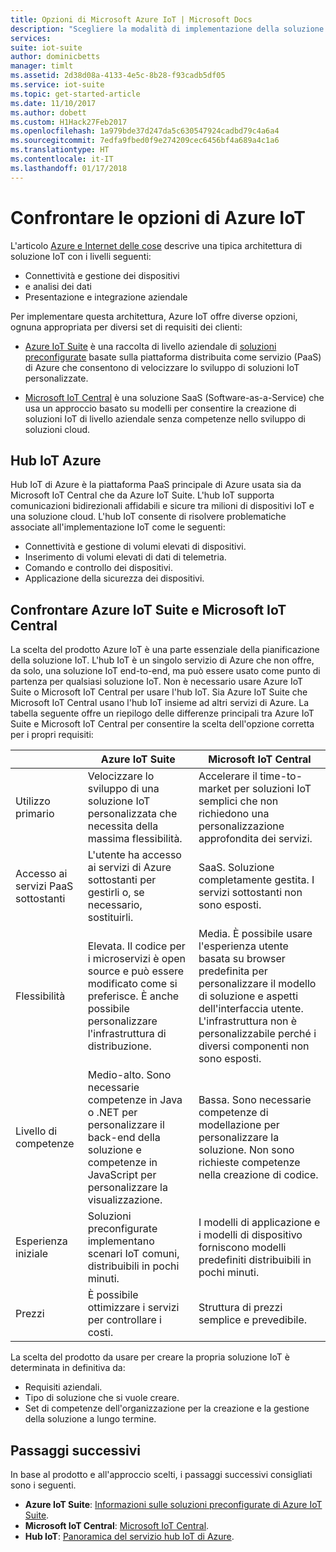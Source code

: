 ```yaml
---
title: Opzioni di Microsoft Azure IoT | Microsoft Docs
description: "Scegliere la modalità di implementazione della soluzione IoT con Azure IoT Suite, Microsoft IoT Central o Hub IoT di Azure."
services: 
suite: iot-suite
author: dominicbetts
manager: timlt
ms.assetid: 2d38d08a-4133-4e5c-8b28-f93cadb5df05
ms.service: iot-suite
ms.topic: get-started-article
ms.date: 11/10/2017
ms.author: dobett
ms.custom: H1Hack27Feb2017
ms.openlocfilehash: 1a979bde37d247da5c630547924cadbd79c4a6a4
ms.sourcegitcommit: 7edfa9fbed0f9e274209cec6456bf4a689a4c1a6
ms.translationtype: HT
ms.contentlocale: it-IT
ms.lasthandoff: 01/17/2018
---
```

# <a name="compare-azure-iot-options"></a>Confrontare le opzioni di Azure IoT

L'articolo [Azure e Internet delle cose](iot-suite-what-is-azure-iot.md) descrive una tipica architettura di soluzione IoT con i livelli seguenti:

* Connettività e gestione dei dispositivi
* e analisi dei dati
* Presentazione e integrazione aziendale

Per implementare questa architettura, Azure IoT offre diverse opzioni, ognuna appropriata per diversi set di requisiti dei clienti:

* [Azure IoT Suite](index.md) è una raccolta di livello aziendale di [soluzioni preconfigurate](iot-suite-what-are-preconfigured-solutions.md) basate sulla piattaforma distribuita come servizio (PaaS) di Azure che consentono di velocizzare lo sviluppo di soluzioni IoT personalizzate.

* [Microsoft IoT Central](https://www.microsoft.com/internet-of-things/iot-central-saas-solutions) è una soluzione SaaS (Software-as-a-Service) che usa un approccio basato su modelli per consentire la creazione di soluzioni IoT di livello aziendale senza competenze nello sviluppo di soluzioni cloud.

## <a name="azure-iot-hub"></a>Hub IoT Azure

Hub IoT di Azure è la piattaforma PaaS principale di Azure usata sia da Microsoft IoT Central che da Azure IoT Suite. L'hub IoT supporta comunicazioni bidirezionali affidabili e sicure tra milioni di dispositivi IoT e una soluzione cloud. L'hub IoT consente di risolvere problematiche associate all'implementazione IoT come le seguenti:

* Connettività e gestione di volumi elevati di dispositivi.
* Inserimento di volumi elevati di dati di telemetria.
* Comando e controllo dei dispositivi.
* Applicazione della sicurezza dei dispositivi.

## <a name="compare-azure-iot-suite-and-microsoft-iot-central"></a>Confrontare Azure IoT Suite e Microsoft IoT Central

La scelta del prodotto Azure IoT è una parte essenziale della pianificazione della soluzione IoT. L'hub IoT è un singolo servizio di Azure che non offre, da solo, una soluzione IoT end-to-end, ma può essere usato come punto di partenza per qualsiasi soluzione IoT. Non è necessario usare Azure IoT Suite o Microsoft IoT Central per usare l'hub IoT. Sia Azure IoT Suite che Microsoft IoT Central usano l'hub IoT insieme ad altri servizi di Azure. La tabella seguente offre un riepilogo delle differenze principali tra Azure IoT Suite e Microsoft IoT Central per consentire la scelta dell'opzione corretta per i propri requisiti:

|                        | Azure IoT Suite | Microsoft IoT Central |
| ---------------------- | --------- | ----------- |
| Utilizzo primario | Velocizzare lo sviluppo di una soluzione IoT personalizzata che necessita della massima flessibilità. | Accelerare il time-to-market per soluzioni IoT semplici che non richiedono una personalizzazione approfondita dei servizi. |
| Accesso ai servizi PaaS sottostanti          | L'utente ha accesso ai servizi di Azure sottostanti per gestirli o, se necessario, sostituirli. | SaaS. Soluzione completamente gestita. I servizi sottostanti non sono esposti. |
| Flessibilità            | Elevata. Il codice per i microservizi è open source e può essere modificato come si preferisce. È anche possibile personalizzare l'infrastruttura di distribuzione.| Media. È possibile usare l'esperienza utente basata su browser predefinita per personalizzare il modello di soluzione e aspetti dell'interfaccia utente. L'infrastruttura non è personalizzabile perché i diversi componenti non sono esposti.|
| Livello di competenze                 | Medio-alto. Sono necessarie competenze in Java o .NET per personalizzare il back-end della soluzione e competenze in JavaScript per personalizzare la visualizzazione. | Bassa. Sono necessarie competenze di modellazione per personalizzare la soluzione. Non sono richieste competenze nella creazione di codice. |
| Esperienza iniziale | Soluzioni preconfigurate implementano scenari IoT comuni, distribuibili in pochi minuti. | I modelli di applicazione e i modelli di dispositivo forniscono modelli predefiniti distribuibili in pochi minuti. |
| Prezzi                | È possibile ottimizzare i servizi per controllare i costi. | Struttura di prezzi semplice e prevedibile. |

La scelta del prodotto da usare per creare la propria soluzione IoT è determinata in definitiva da:

* Requisiti aziendali.
* Tipo di soluzione che si vuole creare.
* Set di competenze dell'organizzazione per la creazione e la gestione della soluzione a lungo termine.

## <a name="next-steps"></a>Passaggi successivi

In base al prodotto e all'approccio scelti, i passaggi successivi consigliati sono i seguenti.

* **Azure IoT Suite**: [Informazioni sulle soluzioni preconfigurate di Azure IoT Suite](iot-suite-what-are-preconfigured-solutions.md).
* **Microsoft IoT Central**: [Microsoft IoT Central](https://www.microsoft.com/internet-of-things/iot-central-saas-solutions).
* **Hub IoT**: [Panoramica del servizio hub IoT di Azure](../iot-hub/iot-hub-what-is-iot-hub.md).
